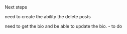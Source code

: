 Next steps

need to create the ability the delete posts

need to get the bio and be able to update the bio. - to do
